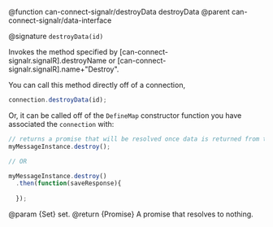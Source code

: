 @function can-connect-signalr/destroyData destroyData
@parent can-connect-signalr/data-interface

@signature `destroyData(id)`

Invokes the method specified by [can-connect-signalr.signalR].destroyName or
[can-connect-signalr.signalR].name+"Destroy".

You can call this method directly off of a connection,

```js
connection.destroyData(id);
```

Or, it can be called off of the `DefineMap` constructor function you have associated the `connection` with:

```js
// returns a promise that will be resolved once data is returned from the Hub.
myMessageInstance.destroy();

// OR

myMessageInstance.destroy()
  .then(function(saveResponse){
		
  });
```

@param {Set} set.
@return {Promise<Object>} A promise that resolves to nothing.



    
